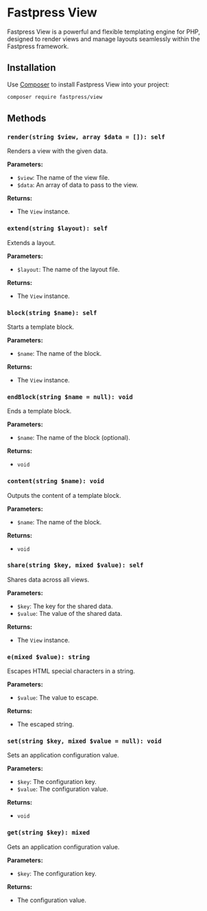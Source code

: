# Fastpress View

Fastpress View is a powerful and flexible templating engine for PHP, designed to render views and manage layouts seamlessly within the Fastpress framework.

## Installation

Use [Composer](https://getcomposer.org/) to install Fastpress View into your project:
```bash
composer require fastpress/view
```

## Methods

### `render(string $view, array $data = []): self`

Renders a view with the given data.

**Parameters:**

- `$view`: The name of the view file.
- `$data`: An array of data to pass to the view.

**Returns:**

- The `View` instance.


### `extend(string $layout): self`

Extends a layout.

**Parameters:**

- `$layout`: The name of the layout file.

**Returns:**

- The `View` instance.


### `block(string $name): self`

Starts a template block.

**Parameters:**

- `$name`: The name of the block.

**Returns:**

- The `View` instance.


### `endBlock(string $name = null): void`

Ends a template block.

**Parameters:**

- `$name`: The name of the block (optional).

**Returns:**

- `void`


### `content(string $name): void`

Outputs the content of a template block.

**Parameters:**

- `$name`: The name of the block.

**Returns:**

- `void`


### `share(string $key, mixed $value): self`

Shares data across all views.

**Parameters:**

- `$key`: The key for the shared data.
- `$value`: The value of the shared data.

**Returns:**

- The `View` instance.


### `e(mixed $value): string`

Escapes HTML special characters in a string.

**Parameters:**

- `$value`: The value to escape.

**Returns:**

- The escaped string.


### `set(string $key, mixed $value = null): void`

Sets an application configuration value.

**Parameters:**

- `$key`: The configuration key.
- `$value`: The configuration value.

**Returns:**

- `void`


### `get(string $key): mixed`

Gets an application configuration value.

**Parameters:**

- `$key`: The configuration key.

**Returns:**

- The configuration value.